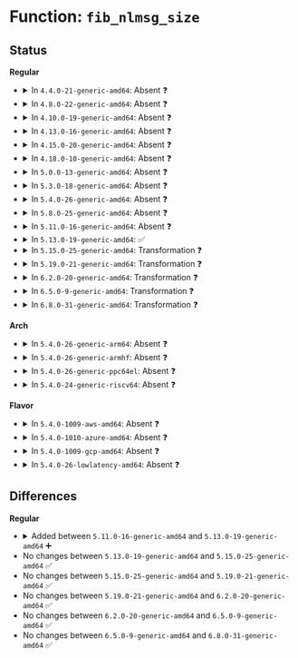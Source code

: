 # Function: <code>fib_nlmsg_size</code>

## Status
<b>Regular</b>
<ul>
<li>
<details>
<summary>In <code>4.4.0-21-generic-amd64</code>: Absent ❓</summary>

```json
{
  "name": "fib_nlmsg_size",
  "collision_type": "Unique Static",
  "inline_type": "Full",
  "funcs": [
    {
      "addr": 18446744071586831665,
      "name": "fib_nlmsg_size",
      "external": false,
      "loc": "net/ipv4/fib_semantics.c:358",
      "file": "net/ipv4/fib_semantics.c",
      "inline": "declared, inlined",
      "caller_inline": [
        "net/ipv4/fib_semantics.c:rtmsg_fib"
      ],
      "caller_func": []
    }
  ],
  "symbols": []
}
```
</details>
</li>
<li>
<details>
<summary>In <code>4.8.0-22-generic-amd64</code>: Absent ❓</summary>

```json
{
  "name": "fib_nlmsg_size",
  "collision_type": "Unique Static",
  "inline_type": "Full",
  "funcs": [
    {
      "addr": 18446744071587281009,
      "name": "fib_nlmsg_size",
      "external": false,
      "loc": "net/ipv4/fib_semantics.c:358",
      "file": "net/ipv4/fib_semantics.c",
      "inline": "declared, inlined",
      "caller_inline": [
        "net/ipv4/fib_semantics.c:rtmsg_fib"
      ],
      "caller_func": []
    }
  ],
  "symbols": []
}
```
</details>
</li>
<li>
<details>
<summary>In <code>4.10.0-19-generic-amd64</code>: Absent ❓</summary>

```json
{
  "name": "fib_nlmsg_size",
  "collision_type": "Unique Static",
  "inline_type": "Full",
  "funcs": [
    {
      "addr": 18446744071587482001,
      "name": "fib_nlmsg_size",
      "external": false,
      "loc": "net/ipv4/fib_semantics.c:359",
      "file": "net/ipv4/fib_semantics.c",
      "inline": "declared, inlined",
      "caller_inline": [
        "net/ipv4/fib_semantics.c:rtmsg_fib"
      ],
      "caller_func": []
    }
  ],
  "symbols": []
}
```
</details>
</li>
<li>
<details>
<summary>In <code>4.13.0-16-generic-amd64</code>: Absent ❓</summary>

```json
{
  "name": "fib_nlmsg_size",
  "collision_type": "Unique Static",
  "inline_type": "Full",
  "funcs": [
    {
      "addr": 18446744071587619043,
      "name": "fib_nlmsg_size",
      "external": false,
      "loc": "net/ipv4/fib_semantics.c:364",
      "file": "net/ipv4/fib_semantics.c",
      "inline": "declared, inlined",
      "caller_inline": [
        "net/ipv4/fib_semantics.c:rtmsg_fib"
      ],
      "caller_func": []
    }
  ],
  "symbols": []
}
```
</details>
</li>
<li>
<details>
<summary>In <code>4.15.0-20-generic-amd64</code>: Absent ❓</summary>

```json
{
  "name": "fib_nlmsg_size",
  "collision_type": "Unique Static",
  "inline_type": "Full",
  "funcs": [
    {
      "addr": 18446744071588143395,
      "name": "fib_nlmsg_size",
      "external": false,
      "loc": "net/ipv4/fib_semantics.c:365",
      "file": "net/ipv4/fib_semantics.c",
      "inline": "declared, inlined",
      "caller_inline": [
        "net/ipv4/fib_semantics.c:rtmsg_fib"
      ],
      "caller_func": []
    }
  ],
  "symbols": []
}
```
</details>
</li>
<li>
<details>
<summary>In <code>4.18.0-10-generic-amd64</code>: Absent ❓</summary>

```json
{
  "name": "fib_nlmsg_size",
  "collision_type": "Unique Static",
  "inline_type": "Full",
  "funcs": [
    {
      "addr": 18446744071588498572,
      "name": "fib_nlmsg_size",
      "external": false,
      "loc": "net/ipv4/fib_semantics.c:365",
      "file": "net/ipv4/fib_semantics.c",
      "inline": "declared, inlined",
      "caller_inline": [
        "net/ipv4/fib_semantics.c:rtmsg_fib"
      ],
      "caller_func": []
    }
  ],
  "symbols": []
}
```
</details>
</li>
<li>
<details>
<summary>In <code>5.0.0-13-generic-amd64</code>: Absent ❓</summary>

```json
{
  "name": "fib_nlmsg_size",
  "collision_type": "Unique Static",
  "inline_type": "Full",
  "funcs": [
    {
      "addr": 18446744071588693468,
      "name": "fib_nlmsg_size",
      "external": false,
      "loc": "net/ipv4/fib_semantics.c:363",
      "file": "net/ipv4/fib_semantics.c",
      "inline": "declared, inlined",
      "caller_inline": [
        "net/ipv4/fib_semantics.c:rtmsg_fib"
      ],
      "caller_func": []
    }
  ],
  "symbols": []
}
```
</details>
</li>
<li>
<details>
<summary>In <code>5.3.0-18-generic-amd64</code>: Absent ❓</summary>

```json
{
  "name": "fib_nlmsg_size",
  "collision_type": "Unique Static",
  "inline_type": "Full",
  "funcs": [
    {
      "addr": 18446744071589110140,
      "name": "fib_nlmsg_size",
      "external": false,
      "loc": "net/ipv4/fib_semantics.c:455",
      "file": "net/ipv4/fib_semantics.c",
      "inline": "declared, inlined",
      "caller_inline": [
        "net/ipv4/fib_semantics.c:rtmsg_fib"
      ],
      "caller_func": []
    }
  ],
  "symbols": []
}
```
</details>
</li>
<li>
<details>
<summary>In <code>5.4.0-26-generic-amd64</code>: Absent ❓</summary>

```json
{
  "name": "fib_nlmsg_size",
  "collision_type": "Unique Static",
  "inline_type": "Full",
  "funcs": [
    {
      "addr": 18446744071589334348,
      "name": "fib_nlmsg_size",
      "external": false,
      "loc": "net/ipv4/fib_semantics.c:455",
      "file": "net/ipv4/fib_semantics.c",
      "inline": "declared, inlined",
      "caller_inline": [
        "net/ipv4/fib_semantics.c:rtmsg_fib"
      ],
      "caller_func": []
    }
  ],
  "symbols": []
}
```
</details>
</li>
<li>
<details>
<summary>In <code>5.8.0-25-generic-amd64</code>: Absent ❓</summary>

```json
{
  "name": "fib_nlmsg_size",
  "collision_type": "Unique Static",
  "inline_type": "Full",
  "funcs": [
    {
      "addr": 18446744071590313391,
      "name": "fib_nlmsg_size",
      "external": false,
      "loc": "net/ipv4/fib_semantics.c:455",
      "file": "net/ipv4/fib_semantics.c",
      "inline": "declared, inlined",
      "caller_inline": [
        "net/ipv4/fib_semantics.c:rtmsg_fib"
      ],
      "caller_func": []
    }
  ],
  "symbols": []
}
```
</details>
</li>
<li>
<details>
<summary>In <code>5.11.0-16-generic-amd64</code>: Absent ❓</summary>

```json
{
  "name": "fib_nlmsg_size",
  "collision_type": "Unique Static",
  "inline_type": "Full",
  "funcs": [
    {
      "addr": 18446744071590366447,
      "name": "fib_nlmsg_size",
      "external": false,
      "loc": "net/ipv4/fib_semantics.c:455",
      "file": "net/ipv4/fib_semantics.c",
      "inline": "declared, inlined",
      "caller_inline": [
        "net/ipv4/fib_semantics.c:rtmsg_fib"
      ],
      "caller_func": []
    }
  ],
  "symbols": []
}
```
</details>
</li>
<li>
<details>
<summary>In <code>5.13.0-19-generic-amd64</code>: ✅</summary>

```c
size_t fib_nlmsg_size(struct fib_info * fi)
```

```json
{
  "name": "fib_nlmsg_size",
  "collision_type": "Unique Global",
  "inline_type": "No",
  "funcs": [
    {
      "addr": 18446744071590275152,
      "name": "fib_nlmsg_size",
      "external": true,
      "loc": "net/ipv4/fib_semantics.c:455",
      "file": "net/ipv4/fib_semantics.c",
      "inline": "seen, unknown",
      "caller_inline": [],
      "caller_func": [
        "net/ipv4/fib_semantics.c:rtmsg_fib",
        "net/ipv4/fib_trie.c:fib_alias_hw_flags_set"
      ]
    }
  ],
  "symbols": [
    {
      "addr": 18446744071590275152,
      "name": "fib_nlmsg_size",
      "section": ".text",
      "bind": "STB_GLOBAL",
      "size": 323
    }
  ]
}
```
</details>
</li>
<li>
<details>
<summary>In <code>5.15.0-25-generic-amd64</code>: Transformation ❓</summary>

```c
size_t fib_nlmsg_size(struct fib_info * fi)
```

```json
{
  "name": "fib_nlmsg_size",
  "collision_type": "Unique Global",
  "inline_type": "No",
  "funcs": [
    {
      "addr": 0,
      "name": "fib_nlmsg_size",
      "external": true,
      "loc": "net/ipv4/fib_semantics.c:460",
      "file": "net/ipv4/fib_semantics.c",
      "inline": "seen, unknown",
      "caller_inline": [],
      "caller_func": [
        "net/ipv4/fib_semantics.c:rtmsg_fib",
        "net/ipv4/fib_trie.c:fib_alias_hw_flags_set"
      ]
    }
  ],
  "symbols": [
    {
      "addr": 18446744071592725384,
      "name": "fib_nlmsg_size.cold",
      "section": ".text",
      "bind": "STB_LOCAL",
      "size": 194
    },
    {
      "addr": 18446744071591060480,
      "name": "fib_nlmsg_size",
      "section": ".text",
      "bind": "STB_GLOBAL",
      "size": 496
    }
  ]
}
```
</details>
</li>
<li>
<details>
<summary>In <code>5.19.0-21-generic-amd64</code>: Transformation ❓</summary>

```c
size_t fib_nlmsg_size(struct fib_info * fi)
```

```json
{
  "name": "fib_nlmsg_size",
  "collision_type": "Unique Global",
  "inline_type": "No",
  "funcs": [
    {
      "addr": 0,
      "name": "fib_nlmsg_size",
      "external": true,
      "loc": "net/ipv4/fib_semantics.c:462",
      "file": "net/ipv4/fib_semantics.c",
      "inline": "seen, unknown",
      "caller_inline": [],
      "caller_func": [
        "net/ipv4/fib_semantics.c:rtmsg_fib",
        "net/ipv4/fib_trie.c:fib_alias_hw_flags_set"
      ]
    }
  ],
  "symbols": [
    {
      "addr": 18446744071594611690,
      "name": "fib_nlmsg_size.cold",
      "section": ".text",
      "bind": "STB_LOCAL",
      "size": 194
    },
    {
      "addr": 18446744071592709584,
      "name": "fib_nlmsg_size",
      "section": ".text",
      "bind": "STB_GLOBAL",
      "size": 519
    }
  ]
}
```
</details>
</li>
<li>
<details>
<summary>In <code>6.2.0-20-generic-amd64</code>: Transformation ❓</summary>

```c
size_t fib_nlmsg_size(struct fib_info * fi)
```

```json
{
  "name": "fib_nlmsg_size",
  "collision_type": "Unique Global",
  "inline_type": "No",
  "funcs": [
    {
      "addr": 0,
      "name": "fib_nlmsg_size",
      "external": true,
      "loc": "net/ipv4/fib_semantics.c:464",
      "file": "net/ipv4/fib_semantics.c",
      "inline": "seen, unknown",
      "caller_inline": [],
      "caller_func": [
        "net/ipv4/fib_semantics.c:rtmsg_fib",
        "net/ipv4/fib_trie.c:fib_alias_hw_flags_set"
      ]
    }
  ],
  "symbols": [
    {
      "addr": 18446744071596346566,
      "name": "fib_nlmsg_size.cold",
      "section": ".text",
      "bind": "STB_LOCAL",
      "size": 194
    },
    {
      "addr": 18446744071594579584,
      "name": "fib_nlmsg_size",
      "section": ".text",
      "bind": "STB_GLOBAL",
      "size": 519
    }
  ]
}
```
</details>
</li>
<li>
<details>
<summary>In <code>6.5.0-9-generic-amd64</code>: Transformation ❓</summary>

```c
size_t fib_nlmsg_size(struct fib_info * fi)
```

```json
{
  "name": "fib_nlmsg_size",
  "collision_type": "Unique Global",
  "inline_type": "No",
  "funcs": [
    {
      "addr": 0,
      "name": "fib_nlmsg_size",
      "external": true,
      "loc": "net/ipv4/fib_semantics.c:464",
      "file": "net/ipv4/fib_semantics.c",
      "inline": "seen, unknown",
      "caller_inline": [],
      "caller_func": [
        "net/ipv4/fib_semantics.c:rtmsg_fib",
        "net/ipv4/fib_trie.c:fib_alias_hw_flags_set"
      ]
    }
  ],
  "symbols": [
    {
      "addr": 18446744071596875597,
      "name": "fib_nlmsg_size.cold",
      "section": ".text",
      "bind": "STB_LOCAL",
      "size": 197
    },
    {
      "addr": 18446744071594971376,
      "name": "fib_nlmsg_size",
      "section": ".text",
      "bind": "STB_GLOBAL",
      "size": 506
    }
  ]
}
```
</details>
</li>
<li>
<details>
<summary>In <code>6.8.0-31-generic-amd64</code>: Transformation ❓</summary>

```c
size_t fib_nlmsg_size(struct fib_info * fi)
```

```json
{
  "name": "fib_nlmsg_size",
  "collision_type": "Unique Global",
  "inline_type": "No",
  "funcs": [
    {
      "addr": 0,
      "name": "fib_nlmsg_size",
      "external": true,
      "loc": "net/ipv4/fib_semantics.c:465",
      "file": "net/ipv4/fib_semantics.c",
      "inline": "seen, unknown",
      "caller_inline": [],
      "caller_func": [
        "net/ipv4/fib_semantics.c:rtmsg_fib",
        "net/ipv4/fib_trie.c:fib_alias_hw_flags_set"
      ]
    }
  ],
  "symbols": [
    {
      "addr": 18446744071597799691,
      "name": "fib_nlmsg_size.cold",
      "section": ".text",
      "bind": "STB_LOCAL",
      "size": 197
    },
    {
      "addr": 18446744071595783872,
      "name": "fib_nlmsg_size",
      "section": ".text",
      "bind": "STB_GLOBAL",
      "size": 506
    }
  ]
}
```
</details>
</li>
</ul>
<b>Arch</b>
<ul>
<li>
<details>
<summary>In <code>5.4.0-26-generic-arm64</code>: Absent ❓</summary>

```json
{
  "name": "fib_nlmsg_size",
  "collision_type": "Unique Static",
  "inline_type": "Full",
  "funcs": [
    {
      "addr": 18446603336502973256,
      "name": "fib_nlmsg_size",
      "external": false,
      "loc": "net/ipv4/fib_semantics.c:455",
      "file": "net/ipv4/fib_semantics.c",
      "inline": "declared, inlined",
      "caller_inline": [
        "net/ipv4/fib_semantics.c:rtmsg_fib"
      ],
      "caller_func": []
    }
  ],
  "symbols": []
}
```
</details>
</li>
<li>
<details>
<summary>In <code>5.4.0-26-generic-armhf</code>: Absent ❓</summary>

```json
{
  "name": "fib_nlmsg_size",
  "collision_type": "Unique Static",
  "inline_type": "Full",
  "funcs": [
    {
      "addr": 3235662568,
      "name": "fib_nlmsg_size",
      "external": false,
      "loc": "net/ipv4/fib_semantics.c:455",
      "file": "net/ipv4/fib_semantics.c",
      "inline": "declared, inlined",
      "caller_inline": [
        "net/ipv4/fib_semantics.c:rtmsg_fib"
      ],
      "caller_func": []
    }
  ],
  "symbols": []
}
```
</details>
</li>
<li>
<details>
<summary>In <code>5.4.0-26-generic-ppc64el</code>: Absent ❓</summary>

```json
{
  "name": "fib_nlmsg_size",
  "collision_type": "Unique Static",
  "inline_type": "Full",
  "funcs": [
    {
      "addr": 13835058055296655552,
      "name": "fib_nlmsg_size",
      "external": false,
      "loc": "net/ipv4/fib_semantics.c:455",
      "file": "net/ipv4/fib_semantics.c",
      "inline": "declared, inlined",
      "caller_inline": [
        "net/ipv4/fib_semantics.c:rtmsg_fib"
      ],
      "caller_func": []
    }
  ],
  "symbols": []
}
```
</details>
</li>
<li>
<details>
<summary>In <code>5.4.0-24-generic-riscv64</code>: Absent ❓</summary>

```json
{
  "name": "fib_nlmsg_size",
  "collision_type": "Unique Static",
  "inline_type": "Full",
  "funcs": [
    {
      "addr": 18446743936279052370,
      "name": "fib_nlmsg_size",
      "external": false,
      "loc": "net/ipv4/fib_semantics.c:455",
      "file": "net/ipv4/fib_semantics.c",
      "inline": "declared, inlined",
      "caller_inline": [
        "net/ipv4/fib_semantics.c:rtmsg_fib"
      ],
      "caller_func": []
    }
  ],
  "symbols": []
}
```
</details>
</li>
</ul>
<b>Flavor</b>
<ul>
<li>
<details>
<summary>In <code>5.4.0-1009-aws-amd64</code>: Absent ❓</summary>

```json
{
  "name": "fib_nlmsg_size",
  "collision_type": "Unique Static",
  "inline_type": "Full",
  "funcs": [
    {
      "addr": 18446744071588940524,
      "name": "fib_nlmsg_size",
      "external": false,
      "loc": "net/ipv4/fib_semantics.c:455",
      "file": "net/ipv4/fib_semantics.c",
      "inline": "declared, inlined",
      "caller_inline": [
        "net/ipv4/fib_semantics.c:rtmsg_fib"
      ],
      "caller_func": []
    }
  ],
  "symbols": []
}
```
</details>
</li>
<li>
<details>
<summary>In <code>5.4.0-1010-azure-amd64</code>: Absent ❓</summary>

```json
{
  "name": "fib_nlmsg_size",
  "collision_type": "Unique Static",
  "inline_type": "Full",
  "funcs": [
    {
      "addr": 18446744071588652460,
      "name": "fib_nlmsg_size",
      "external": false,
      "loc": "net/ipv4/fib_semantics.c:455",
      "file": "net/ipv4/fib_semantics.c",
      "inline": "declared, inlined",
      "caller_inline": [
        "net/ipv4/fib_semantics.c:rtmsg_fib"
      ],
      "caller_func": []
    }
  ],
  "symbols": []
}
```
</details>
</li>
<li>
<details>
<summary>In <code>5.4.0-1009-gcp-amd64</code>: Absent ❓</summary>

```json
{
  "name": "fib_nlmsg_size",
  "collision_type": "Unique Static",
  "inline_type": "Full",
  "funcs": [
    {
      "addr": 18446744071589376908,
      "name": "fib_nlmsg_size",
      "external": false,
      "loc": "net/ipv4/fib_semantics.c:455",
      "file": "net/ipv4/fib_semantics.c",
      "inline": "declared, inlined",
      "caller_inline": [
        "net/ipv4/fib_semantics.c:rtmsg_fib"
      ],
      "caller_func": []
    }
  ],
  "symbols": []
}
```
</details>
</li>
<li>
<details>
<summary>In <code>5.4.0-26-lowlatency-amd64</code>: Absent ❓</summary>

```json
{
  "name": "fib_nlmsg_size",
  "collision_type": "Unique Static",
  "inline_type": "Full",
  "funcs": [
    {
      "addr": 18446744071589419884,
      "name": "fib_nlmsg_size",
      "external": false,
      "loc": "net/ipv4/fib_semantics.c:455",
      "file": "net/ipv4/fib_semantics.c",
      "inline": "declared, inlined",
      "caller_inline": [
        "net/ipv4/fib_semantics.c:rtmsg_fib"
      ],
      "caller_func": []
    }
  ],
  "symbols": []
}
```
</details>
</li>
</ul>

## Differences
<b>Regular</b>
<ul>
<li>
<details>
<summary>Added between <code>5.11.0-16-generic-amd64</code> and <code>5.13.0-19-generic-amd64</code> ➕</summary>

```c
size_t fib_nlmsg_size(struct fib_info * fi)
```
</details>
</li>
<li>
No changes between <code>5.13.0-19-generic-amd64</code> and <code>5.15.0-25-generic-amd64</code> ✅
</li>
<li>
No changes between <code>5.15.0-25-generic-amd64</code> and <code>5.19.0-21-generic-amd64</code> ✅
</li>
<li>
No changes between <code>5.19.0-21-generic-amd64</code> and <code>6.2.0-20-generic-amd64</code> ✅
</li>
<li>
No changes between <code>6.2.0-20-generic-amd64</code> and <code>6.5.0-9-generic-amd64</code> ✅
</li>
<li>
No changes between <code>6.5.0-9-generic-amd64</code> and <code>6.8.0-31-generic-amd64</code> ✅
</li>
</ul>
